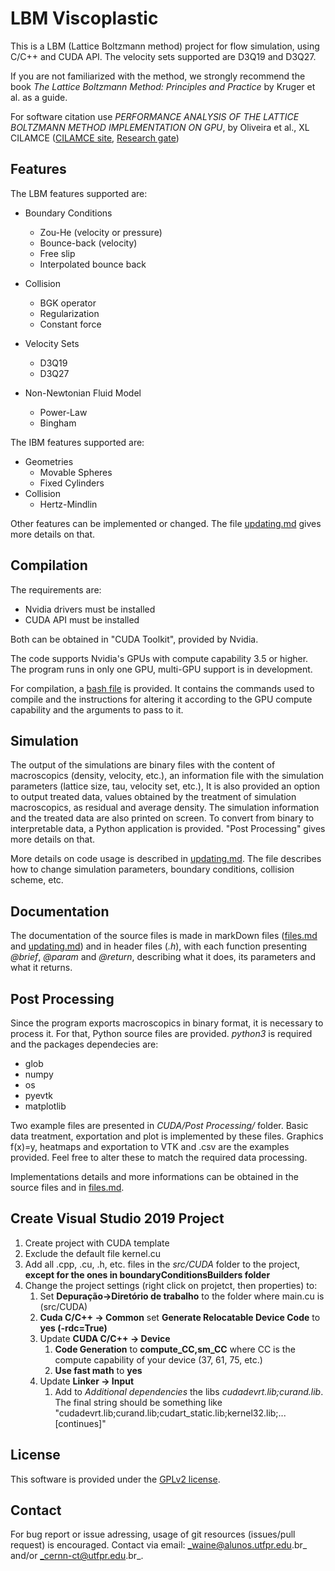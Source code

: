# LBM Viscoplastic

This is a LBM (Lattice Boltzmann method) project for flow simulation, using C/C++ and CUDA API. The velocity sets supported are D3Q19 and D3Q27. 

If you are not familiarized with the method, we strongly recommend the book _The Lattice Boltzmann Method: Principles and Practice_ by Kruger et al. as a guide.

For software citation use _PERFORMANCE ANALYSIS OF THE LATTICE BOLTZMANN METHOD IMPLEMENTATION ON GPU_, by Oliveira et al., XL CILAMCE ([CILAMCE site](https://www.cilamce2019.com.br), [Research gate](https://www.researchgate.net/publication/341522565_PERFORMANCE_ANALYSIS_OF_THE_LATTICE_BOLTZMANN_METHOD_IMPLEMENTATION_ON_GPU))

## Features

The LBM features supported are:

* Boundary Conditions
    * Zou-He (velocity or pressure)
    * Bounce-back (velocity)
    * Free slip
    * Interpolated bounce back

* Collision
    * BGK operator
    * Regularization
    * Constant force

* Velocity Sets
    * D3Q19
    * D3Q27
* Non-Newtonian Fluid Model
    * Power-Law
    * Bingham

The IBM features supported are:
* Geometries
    * Movable Spheres
    * Fixed Cylinders
* Collision
    *  Hertz-Mindlin

Other features can be implemented or changed. The file [updating.md](./doc/updating.md) gives more details on that.

## Compilation

The requirements are:
* Nvidia drivers must be installed
* CUDA API must be installed

Both can be obtained in "CUDA Toolkit", provided by Nvidia.

The code supports Nvidia's GPUs with compute capability 3.5 or higher. The program runs in only one GPU, multi-GPU support is in development.

For compilation, a [bash file](./src/CUDA/compile.sh) is provided. It contains the commands used to compile and the instructions for altering it according to the GPU compute capability and the arguments to pass to it.

## Simulation

The output of the simulations are binary files with the content of macroscopics (density, velocity, etc.), an information file with the simulation parameters (lattice size, tau, velocity set, etc.), It is also provided an option to output treated data, values obtained by the treatment of simulation macroscopics, as residual and average density. The simulation information and the treated data are also printed on screen. To convert from binary to interpretable data, a Python application is provided. "Post Processing" gives more details on that.

More details on code usage is described in [updating.md](./doc/updating.md). The file describes how to change simulation parameters, boundary conditions, collision scheme, etc.

## Documentation

The documentation of the source files is made in markDown files ([files.md](./doc/files.md) and [updating.md](./doc/updating.md)) and in header files (_.h_), with each function presenting _@brief_, _@param_ and _@return_, describing what it does, its parameters and what it returns.

## Post Processing

Since the program exports macroscopics in binary format, it is necessary to process it. For that, Python source files are provided. _python3_ is required and the packages dependecies are:
* glob
* numpy
* os
* pyevtk
* matplotlib

Two example files are presented in _CUDA/Post Processing/_ folder. Basic data treatment, exportation and plot is implemented by these files. Graphics f(x)=y, heatmaps and exportation to VTK and .csv are the examples provided. Feel free to alter these to match the required data processing.

Implementations details and more informations can be obtained in the source files and in [files.md](./doc/files.md).

## Create Visual Studio 2019 Project

1. Create project with CUDA template
2. Exclude the default file kernel.cu
3. Add all .cpp, .cu, .h, etc. files in the _src/CUDA_ folder to the project, __except for the ones in boundaryConditionsBuilders folder__
4. Change the project settings (right click on projetct, then properties) to:
   1. Set __Depuração->Diretório de trabalho__ to the folder where main.cu is (src/CUDA)
   2. __Cuda C/C++ -> Common__ set __Generate Relocatable Device Code__ to __yes (-rdc=True)__
   3. Update __CUDA C/C++ -> Device__ 
      1. __Code Generation__ to __compute\_CC,sm\_CC__ where CC is the compute capability of your device (37, 61, 75, etc.)
      2. __Use fast math__ to __yes__
   4. Update __Linker -> Input__
      1. Add to _Additional dependencies_ the libs _cudadevrt.lib;curand.lib_. The final string should be something like "cudadevrt.lib;curand.lib;cudart_static.lib;kernel32.lib;...[continues]"

## License

This software is provided under the [GPLv2 license](./LICENSE.txt).

## Contact

For bug report or issue adressing, usage of git resources (issues/pull request) is encouraged. Contact via email: _waine@alunos.utfpr.edu.br_ and/or _cernn-ct@utfpr.edu.br_.
